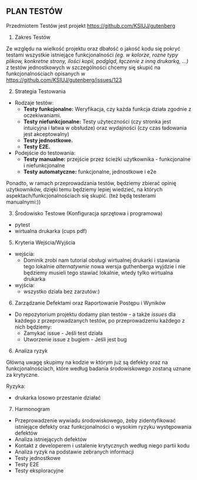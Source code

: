 ## PLAN TESTÓW
Przedmiotem Testów jest projekt https://github.com/KSIUJ/gutenberg 

1) Zakres Testów
   
Ze względu na wielkość projektu oraz dbałość o jakość kodu się pokryć testami wszystkie istniejące funkcjonalności *(eg. w kolorze, rozne typy plikow, konkretne strony, ilości kopii, podgląd, łączenie z inną drukarką, ...)*
z testów jednostkowych w szczególności chcemy się skupić na funkcjonalnościach opisanych w https://github.com/KSIUJ/gutenberg/issues/123

2) Strategia Testowania 
- Rodzaje testów:
  - **Testy funkcjonalne:** Weryfikacja, czy każda funkcja działa zgodnie z oczekiwaniami.
  - **Testy niefunkcjonalne:** Testy użyteczności (czy stronka jest intuicyjna i łatwa w obsłudze) oraz wydajności (czy czas ładowania jest akceptowalny)
  - **Testy jednostkowe.**
  - **Testy E2E.**
- Podejście do testowania: 
  - **Testy manualne:** przejście przez ścieżki użytkownika - funkcjonalne i niefunkcjonalne 
  - **Testy automatyczne:** funkcjonalne, jednostkowe i e2e
 
Ponadto, w ramach przeprowadzania testów, będziemy zbierać opinię użytkowników, dzięki temu będziemy lepiej wiedzieć, na których aspektach/funkcjonalnościach się skupić. (też będą testerami manualnymi:))

3) Środowisko Testowe (Konfiguracja sprzętowa i programowa)
- pytest
- wirtualna drukarka (cups pdf)

5) Kryteria Wejścia/Wyjścia
- wejścia:
  - Dominik zrobi nam tutorial obsługi wirtualnej drukarki i stawiania tego lokalnie *alternatywnie* nowa wersja guthenberga wyjdzie i nie będziemy musieli tego stawiać lokalnie, wtedy tylko wirtualna drukarka
- wyjścia:
  - wszystko działa bez zarzutów:)

6) Zarządzanie Defektami oraz Raportowanie Postępu i Wyników
- Do repozytorium projektu dodamy plan testów - a także *issues* dla każdego z przeprowadzanych testów, po przeprowadzeniu każdego z nich będziemy:
  - Zamykać issue - Jeśli test działa
  - Utworzenie issue z bugiem - Jeśli jest bug
  
6) Analiza ryzyk

Główną uwagę skupimy na kodzie w którym już są defekty oraz na funkcjonalnościach, które według badania środowiskowego zostaną uznane za krytyczne.

Ryzyka:
- drukarka losowo przestanie działać

7) Harmonogram

* Przeprowadzenie wywiadu środowiskowego, żeby zidentyfikować istniejące defekty oraz funkcjonalności o wysokim ryzyku występowania defektów
* Analiza istniejących defektów
* Kontakt z developerem i ustalenie krytycznych według niego partii kodu
* Analiza ryzyk na podstawie zebranych informacji
* Testy jednostkowe
* Testy E2E
* Testy eksploracyjne

